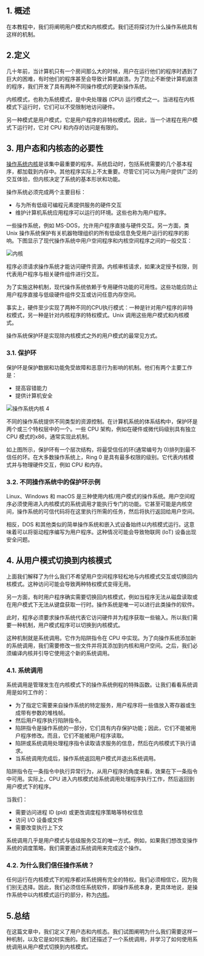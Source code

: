 ## 1. 概述

在本教程中，我们将阐明用户模式和内核模式。我们还将探讨为什么操作系统具有这样的机制。

## 2.定义

几十年前，当计算机只有一个房间那么大的时候，用户在运行他们的程序时遇到了巨大的困难，有时他们的程序甚至会导致计算机崩溃。为了防止不断使计算机崩溃的程序，我们开发了具有两种不同操作模式的更新操作系统。

内核模式，也称为系统模式，是中央处理器 (CPU) 运行模式之一。当进程在内核模式下运行时，它们可以不受限制地访问硬件。

另一种模式是用户模式，它是用户程序的非特权模式。因此，当一个进程在用户模式下运行时，它对 CPU 和内存的访问是有限的。

## 3. 用户态和内核态的必要性

[操作系统内核](https://www.baeldung.com/cs/os-kernel)是该集中最重要的程序。系统启动时，包括系统需要的几个基本程序，都加载到内存中。其他程序实际上不太重要。尽管它们可以为用户提供广泛的交互体验，但内核决定了系统的基本形状和功能。

操作系统必须完成两个主要目标：

-   与为所有低级可编程元素提供服务的硬件交互
-   维护计算机系统应用程序可以运行的环境。这些也称为用户程序。

一些操作系统，例如 MS-DOS，允许用户程序直接与硬件交互。另一方面，类 Unix 操作系统保护有关机器物理组织的所有低级信息免受用户运行的程序的影响。下图显示了现代操作系统中用户空间程序和内核空间程序之间的一般交互：

![内核](https://www.baeldung.com/wp-content/uploads/sites/4/2021/05/os-kernel-257x300-1.png)

程序必须请求操作系统才能访问硬件资源。内核审核请求，如果决定授予权限，则代表用户程序与相关硬件组件进行交互。

为了实施这种机制，现代操作系统依赖于专用硬件功能的可用性。这些功能应防止用户程序直接与低级硬件组件交互或访问任意内存空间。

事实上，硬件至少实现了两种不同的CPU执行模式：一种是针对用户程序的非特权模式，另一种是针对内核程序的特权模式。Unix 调用这些用户模式和内核模式。

操作系统保护环是实现除内核模式之外的用户模式的最常见方式。

### 3.1. 保护环

保护环是保护数据和功能免受故障和恶意行为影响的机制。他们有两个主要工作是：

-   提高容错能力
-   提供计算机安全

![操作系统内核 4](https://www.baeldung.com/wp-content/uploads/sites/4/2021/05/os-kernel-4-300x201-1.png)

不同的操作系统提供不同类型的资源控制。在计算机系统的体系结构中，保护环是两个或三个特权层中的一个。一些 CPU 架构，例如在硬件或微代码级别具有独立 CPU 模式的x86，通常实现此机制。

如上图所示，保护环有一个层次结构，将最受信任的环(通常编号为 0)排列到最不信任的环。在大多数操作系统上，Ring 0 是具有最多权限的级别。它代表内核模式并与物理硬件交互，例如 CPU 和内存。

### 3.2. 不同操作系统中的保护环示例

Linux、Windows 和 macOS 是三种使用内核/用户模式的操作系统。用户空间程序必须使用进入内核模式的系统调用才能执行专门的功能。它甚至可能是内核空间，操作系统的可信代码将在这里执行所需的任务，然后将执行返回给用户空间。

相反，DOS 和其他类似的简单操作系统和嵌入式设备始终以内核模式运行。这意味着可以将驱动程序编写为用户程序。这种情况可能会导致物联网 (IoT) 设备出现安全问题。

## 4. 从用户模式切换到内核模式

上面我们解释了为什么我们不希望用户空间程序轻松地与内核模式交互或切换回内核模式。这种访问可能会导致两种特权模式变得无用。

另一方面，有时用户程序确实需要切换回内核模式，例如当程序无法从磁盘读取或在用户模式下无法从键盘获取一行时。操作系统是唯一可以进行此类操作的软件。

此时，程序必须要求操作系统代表它访问硬件并为程序获取一些输入。所以我们需要一种机制，用户模式程序可以切换到内核模式。

这种机制就是系统调用。它作为陷阱指令在 CPU 中实现。为了向操作系统添加新的系统调用，我们需要修改一些文件并将其添加到内核和用户空间。之后，我们必须编译内核并引导它使用这个新的系统调用。

### 4.1. 系统调用

系统调用是管理发生在内核模式下的操作系统例程的特殊函数。让我们看看系统调用是如何工作的：

-   为了指定它需要来自操作系统的特定服务，用户程序将一些值放入寄存器或生成带有参数的堆栈帧。
-   然后用户程序执行陷阱指令。
-   陷阱指令是操作系统的一部分，它们具有内存保护功能；因此，它们不能被用户程序修改。而且，它们不能被用户程序读取。
-   陷阱或系统调用处理程序指令读取请求服务的信息，然后在内核模式下执行请求。
-   当系统调用完成后，操作系统返回用户模式并退出系统调用。

陷阱指令在一条指令中执行异常行为，从用户程序的角度来看，效果在下一条指令中可用。实际上，CPU 进入内核模式给系统调用处理程序执行工作，然后返回到用户模式下的程序。

当我们：

-   需要访问进程 ID (pid) 或更改调度程序策略等特权信息
-   访问 I/O 设备或文件
-   需要改变执行上下文

系统调用几乎是用户模式与低级服务交互的唯一方式。例如，如果我们想改变操作系统的调度策略，我们需要通过系统调用来完成这个操作。

### 4.2. 为什么我们信任操作系统？

任何运行在内核模式下的程序都对系统拥有完全的特权。我们必须相信它，因为我们别无选择。因此，我们必须信任系统软件，即操作系统本身，更具体地说，是操作系统中以内核模式运行的部分，称为[内核](https://www.baeldung.com/cs/os-kernel)。

## 5.总结

在这篇文章中，我们定义了用户态和内核态。我们试图阐明为什么我们需要这样一种机制，以及它是如何实施的。我们还描述了一个系统调用，并学习了如何使用系统调用从用户模式切换到内核模式。
